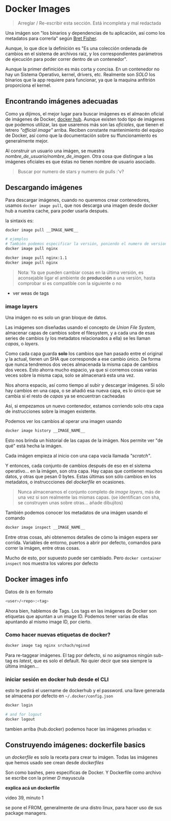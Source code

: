 # Docker Images

> Arreglar / Re-escribir esta sección. Está incompleta y mal redactada

Una imágen son "los binarios y dependencias de tu aplicación, así como los metadatos para correrla" según [Bret Fisher](https://www.bretfisher.com).

Aunque, lo que dice la definición es "Es una colección ordenada de cambios en el sistema de archivos raíz, y los correspondientes parámetros de ejecución para poder correr dentro de un contenedor".

Aunque la primer definición es más corta y concisa. En un contenedor no hay un Sistema Operativo, kernel, drivers, etc.
Realmente son *SOLO* los binarios que la app requiere para funcionar, ya que la maquina anfitrión proporciona el kernel.

## Encontrando imágenes adecuadas

Como ya dijimos, el mejor lugar para buscar imágenes es el almacén oficial de imágenes de Docker, [docker hub](https://hub.docker.com). Aunque existen todo tipo de imágenes que podemos utilizar, las que usaremos más son las *oficiales*, que tienen el letrero *"official image"* arriba. Reciben constante mantenimiento del equipo de Docker, así como que la documentación sobre su ffuncionamiento es generalmente mejor.

Al construir un usuario una imágen, se muestra *nombre_de_usuario/nombre_de_imagen*. Otra cosa que distingue a las imágenes oficiales es que éstas no tienen nombre de  usuario asociado.

> Buscar por numero de stars y numero de pulls :'v?

## Descargando imágenes


Para descargar imágenes, cuando no queremos crear contenedores, usamos `docker image pull`, que nos descarga una imagen desde docker hub a nuestra cache, para poder usarla después.

la sintaxis es:

``` bash
docker image pull __IMAGE_NAME__

# ejemplos
# También podemos especificar la versión, poniendo el numero de version separado por puntos, o no poner nada, lo cual nos traerá la última versión
docker image pull nginx

docker image pull nginx:1.1
docker image pull nginx
```

> Nota: Ya que pueden cambiar cosas en la última versión, es aconsejable ligar el ambiente de **producción** a una versión, hasta comprobar si es compatible con la siguiente o no  

- ver weas de tags

### image layers

Una imágen no es solo un gran bloque de datos.

Las imágenes son diseñadas usando el concepto de *Union File System*, almacenar capas de cambios sobre el filesystem, y a cada una de esas series de cambios (y los metadatos relacionados a ella) se les llaman *capas*, o *layers*.

Como cada capa guarda **solo** los cambios que han pasado entre el original y la actual, tienen un SHA que corresponde a ese cambio único. De forma que nunca tendremos dos veces almacenada la misma capa de cambios dos veces. Esto ahorra mucho espacio, ya que si corremos cosas varias veces sobre la misma capa, solo se almacenará esta una vez.

Nos ahorra espacio, así como tiempo al subir y descargar imágenes. Si sólo hay cambios en una capa, o se añadió esa nueva capa, es lo único que se cambia si el resto de *capas* ya se encuentran cacheadas

Así, si empezamos un nuevo contenedor, estamos corriendo solo otra capa de instrucciones sobre la imagen existente. 

Podemos ver los cambios al operar una imagen usando 

``` bash
docker image history __IMAGE_NAME__
```

Esto nos brinda un historial de las capas de la imágen. Nos permite ver "de qué" está hecha la imágen.

Cada imágen empieza al inicio con una capa vacía llamada *"scratch"*.

Y entonces, cada conjunto de cambios después de eso en el sistema operativo... en la imágen, son otra capa. 
Hay capas que contienen muchos datos, y otras que pesan 0 bytes. Estas últimas son sólo cambios en los metadatos, o instruccciones del *dockerfile* en ocasiones.

> Nunca almacenamos el conjunto completo de *image layers*, más de una vez si son realmente las mismas capas. (se identifican con sha, se construyen unas sobre otras... añade dibujitos) 

También podemos conocer los metadatos de una imágen usando el comando 

``` bash
docker image inspect __IMAGE_NAME__
```

Entre otras cosas, ahi obtenemos detalles de cómo la imágen espera ser corrida. Variables de entorno, puertos a abrir por defecto, comandos para correr la imágen, entre otras cosas.

Mucho de esto, por supuesto puede ser cambiado. Pero `docker container inspect` nos muestra los valores por defecto

## Docker images info

Datos de *ls* en formato

``` bash
<user>/<repo>:<tag>
```

Ahora bien, hablemos de Tags. Los tags en las imágenes de Docker son etiquetas que apuntan a un image ID. Podemos tener varias de ellas apuntando al mismo image ID, por cierto.

### Como hacer nuevas etiquetas de docker?

``` bash
docker image tag nginx srchach/nginxd
```

Para re-taggear imágenes. El tag por defecto, si no asignamos ningún sub-tag es *latest*, que es solo el default. No quier decir que sea siempre la última imágen...

### iniciar sesión en docker hub desde el CLI

esto te pedirá el username de dockerhub y el password. una llave generada se almacena por defecto en `~/.docker/config.json` 

``` bash
docker login 

# and for logout
docker logout
```

tambien arriba (hub.docker) podemos hacer las imágenes privadas v:

## Construyendo imágenes: dockerfile basics

un *dockerfile* es solo la receta para crear tu imágen. Todas las imágenes que hemos usado see crean desde *dockerfiles*

Son como bashes, pero específicas de Docker. Y Dockerfile como archivo se escribe con la primer *D* mayuscula

**explica acá un dockerfile**

video 39, minuto 1

se pone el FROM, generalmente de una distro linux, para hacer uso de sus package managers.


